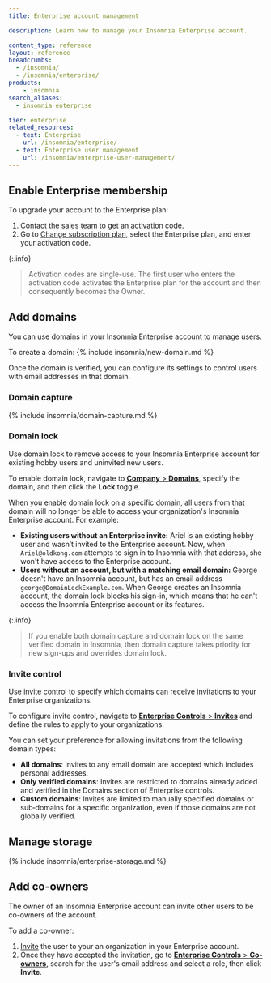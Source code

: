 ```yaml
---
title: Enterprise account management

description: Learn how to manage your Insomnia Enterprise account.

content_type: reference
layout: reference
breadcrumbs: 
  - /insomnia/
  - /insomnia/enterprise/
products:
    - insomnia
search_aliases:
  - insomnia enterprise

tier: enterprise
related_resources:
  - text: Enterprise
    url: /insomnia/enterprise/
  - text: Enterprise user management
    url: /insomnia/enterprise-user-management/
---
```


## Enable Enterprise membership

To upgrade your account to the Enterprise plan:
1. Contact the [sales team](https://insomnia.rest/pricing/contact) to get an activation code.
1. Go to [Change subscription plan](https://app.insomnia.rest/app/subscription/update), select the Enterprise plan, and enter your activation code.

{:.info}
> Activation codes are single-use. The first user who enters the activation code activates the Enterprise plan for the account and then consequently becomes the Owner.

## Add domains

You can use domains in your Insomnia Enterprise account to manage users.

To create a domain:
{% include insomnia/new-domain.md %}

Once the domain is verified, you can configure its settings to control users with email addresses in that domain.

### Domain capture

{% include insomnia/domain-capture.md %}

### Domain lock

Use domain lock to remove access to your Insomnia Enterprise account for existing hobby users and uninvited new users.

To enable domain lock, navigate to [**Company** > **Domains**](https://app.insomnia.rest/app/enterprise/domains/list), specify the domain, and then click the **Lock** toggle.

When you enable domain lock on a specific domain, all users from that domain will no longer be able to access your organization's Insomnia Enterprise account. For example:
- **Existing users without an Enterprise invite:** Ariel is an existing hobby user and wasn’t invited to the Enterprise account. Now, when `Ariel@oldkong.com` attempts to sign in to Insomnia with that address, she won't have access to the Enterprise account.
- **Users without an account, but with a matching email domain:** George doesn't have an Insomnia account, but has an email address `george@DomainLockExample.com`. When George creates an Insomnia account, the domain lock blocks his sign-in, which means that he can't access the Insomnia Enterprise account or its features.

{:.info}
> If you enable both domain capture and domain lock on the same verified domain in Insomnia, then domain capture takes priority for new sign-ups and overrides domain lock.

### Invite control
Use invite control to specify which domains can receive invitations to your Enterprise organizations.

To configure invite control, navigate to [**Enterprise Controls** > **Invites**](https://app.insomnia.rest/app/enterprise/invite) and define the rules to apply to your organizations.

You can set your preference for allowing invitations from the following domain types:
- **All domains**: Invites to any email domain are accepted which includes personal addresses.
- **Only verified domains**: Invites are restricted to domains already added and verified in the Domains section of Enterprise controls.
- **Custom domains**: Invites are limited to manually specified domains or sub‑domains for a specific organization, even if those domains are not globally verified.

## Manage storage

{% include insomnia/enterprise-storage.md %}

## Add co-owners

The owner of an Insomnia Enterprise account can invite other users to be co-owners of the account.

To add a co-owner:
1. [Invite](/insomnia/organizations/#invite-users-to-your-organization) the user to your an organization in your Enterprise account.
1. Once they have accepted the invitation, go to [**Enterprise Controls** > **Co-owners**](https://app.insomnia.rest/app/enterprise/co-owners), search for the user's email address and select a role, then click **Invite**.
